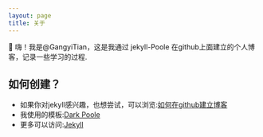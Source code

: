 ```yaml
---
layout: page
title: 关于
---
```


<p class="message">
  👋 嗨！我是@GangyiTian，这是我通过 jekyll-Poole 在github上面建立的个人博客，记录一些学习的过程.
</p>

## 如何创建？

- 如果你对jekyll感兴趣，也想尝试，可以浏览:[如何在github建立博客](https://gangyitian.github.io/2021/06/13/how-to-create-blog-on-github) 
- 我使用的模板:[Dark Poole](https://github.com/andrewhwanpark/dark-poole)
- 更多可以访问:[Jekyll](https://jekyllrb.com)
